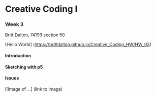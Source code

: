 # Creative Coding I #
### Week 3 ###

Britt Dalton, 74199 section 50

[Hello World] (https://brittdalton.github.io/Creative_Coding_HW/HW_03)

 #### Introduction ####

 #### Sketching with p5 ####

 #### Issues ####

 ![Image of ...] (link to image)
